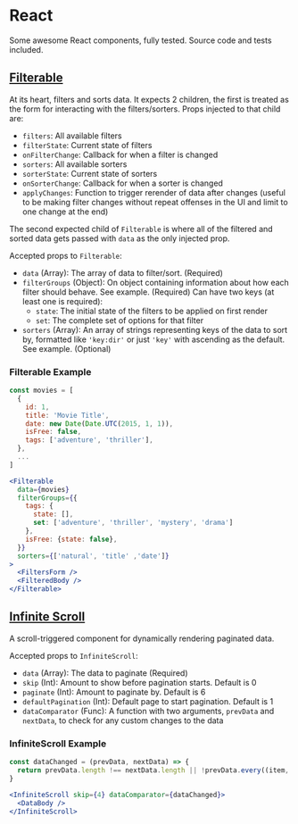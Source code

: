 # React

Some awesome React components, fully tested. Source code and tests included.

## [Filterable](https://github.com/ventinus/code-samples/blob/master/react/Filterable.js)

At its heart, filters and sorts data. It expects 2 children, the first is treated as the form for interacting with the filters/sorters. Props injected to that child are:
  * `filters`: All available filters
  * `filterState`: Current state of filters
  * `onFilterChange`: Callback for when a filter is changed
  * `sorters`: All available sorters
  * `sorterState`: Current state of sorters
  * `onSorterChange`: Callback for when a sorter is changed
  * `applyChanges`: Function to trigger rerender of data after changes (useful to be making filter changes without repeat offenses in the UI and limit to one change at the end)

The second expected child of `Filterable` is where all of the filtered and sorted data gets passed with `data` as the only injected prop.

Accepted props to `Filterable`:
  * `data` (Array): The array of data to filter/sort. (Required)
  * `filterGroups` (Object): On object containing information about how each filter should behave. See example. (Required)
  Can have two keys (at least one is required):
    * `state`: The initial state of the filters to be applied on first render
    * `set`: The complete set of options for that filter
  * `sorters` (Array): An array of strings representing keys of the data to sort by, formatted like `'key:dir'` or just `'key'` with ascending as the default. See example. (Optional)

### Filterable Example

```jsx
const movies = [
  {
    id: 1,
    title: 'Movie Title',
    date: new Date(Date.UTC(2015, 1, 1)),
    isFree: false,
    tags: ['adventure', 'thriller'],
  },
  ...
]

<Filterable
  data={movies}
  filterGroups={{
    tags: {
      state: [],
      set: ['adventure', 'thriller', 'mystery', 'drama']
    },
    isFree: {state: false},
  }}
  sorters={['natural', 'title' ,'date']}
>
  <FiltersForm />
  <FilteredBody />
</Filterable>
```


## [Infinite Scroll](https://github.com/ventinus/code-samples/blob/master/react/InfiniteScroll.js)

A scroll-triggered component for dynamically rendering paginated data.

Accepted props to `InfiniteScroll`:
  * `data` (Array): The data to paginate (Required)
  * `skip` (Int): Amount to show before pagination starts. Default is 0
  * `paginate` (Int): Amount to paginate by. Default is 6
  * `defaultPagination` (Int): Default page to start pagination. Default is 1
  * `dataComparator` (Func): A function with two arguments, `prevData` and `nextData`, to check for any custom changes to the data

### InfiniteScroll Example

```jsx
const dataChanged = (prevData, nextData) => {
  return prevData.length !== nextData.length || !prevData.every((item, i) => item === nextData[i])
}

<InfiniteScroll skip={4} dataComparator={dataChanged}>
  <DataBody />
</InfiniteScroll>
```
